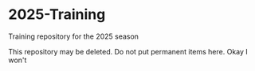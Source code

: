 # 2025-Training
Training repository for the 2025 season

This repository may be deleted.  Do not put permanent items here.
        Okay I won't